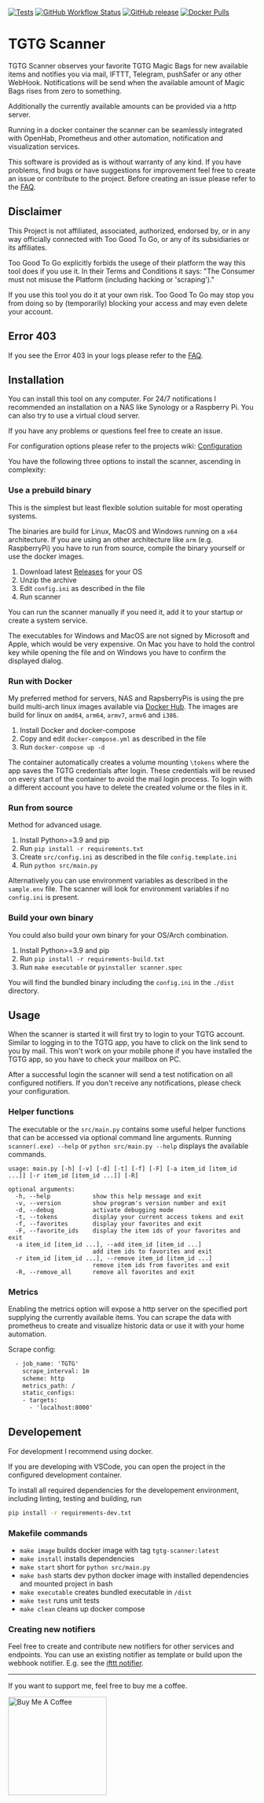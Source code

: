[![Tests](https://github.com/Der-Henning/tgtg/actions/workflows/tests.yml/badge.svg)](https://github.com/Der-Henning/tgtg/actions/workflows/tests.yml)
[![GitHub Workflow Status](https://img.shields.io/github/actions/workflow/status/der-henning/tgtg/release.yml)](https://github.com/Der-Henning/tgtg/actions/workflows/release.yml)
[![GitHub release](https://img.shields.io/github/release/Der-Henning/tgtg?include_prereleases=&sort=semver&color=blue)](https://github.com/Der-Henning/tgtg/releases/)
[![Docker Pulls](https://img.shields.io/docker/pulls/derhenning/tgtg)](https://hub.docker.com/r/derhenning/tgtg)

# TGTG Scanner

TGTG Scanner observes your favorite TGTG Magic Bags for new available items and notifies you via mail, IFTTT, Telegram, pushSafer or any other WebHook. Notifications will be send when the available amount of Magic Bags rises from zero to something.

Additionally the currently available amounts can be provided via a http server.

Running in a docker container the scanner can be seamlessly integrated with OpenHab, Prometheus and other automation, notification and visualization services.

This software is provided as is without warranty of any kind. If you have problems, find bugs or have suggestions for improvement feel free to create an issue or contribute to the project. Before creating an issue please refer to the [FAQ](https://github.com/Der-Henning/tgtg/wiki/FAQ).

## Disclaimer

This Project is not affiliated, associated, authorized, endorsed by, or in any way officially connected with Too Good To Go, or any of its subsidiaries or its affiliates.

Too Good To Go explicitly forbids the usege of their platform the way this tool does if you use it. In their Terms and Conditions it says: "The Consumer must not misuse the Platform (including hacking or 'scraping')."

If you use this tool you do it at your own risk. Too Good To Go may stop you from doing so by (temporarily) blocking your access and may even delete your account.

## Error 403

If you see the Error 403 in your logs please refer to the [FAQ](https://github.com/Der-Henning/tgtg/wiki/FAQ#1-i-am-getting-error-403-all-the-time).

## Installation

You can install this tool on any computer. For 24/7 notifications I recommended an installation on a NAS like Synology or a Raspberry Pi. You can also try to use a virtual cloud server.

If you have any problems or questions feel free to create an issue.

For configuration options please refer to the projects wiki: [Configuration](https://github.com/Der-Henning/tgtg/wiki/Configuration)

You have the following three options to install the scanner, ascending in complexity:

### Use a prebuild binary

This is the simplest but least flexible solution suitable for most operating systems.

The binaries are build for Linux, MacOS and Windows running on a `x64` architecture. If you are using an other architecture like `arm` (e.g. RaspberryPi) you have to run from source, compile the binary yourself or use the docker images.

1. Download latest [Releases](https://github.com/Der-Henning/tgtg/releases) for your OS
2. Unzip the archive
3. Edit `config.ini` as described in the file
4. Run scanner

You can run the scanner manually if you need it, add it to your startup or create a system service.

The executables for Windows and MacOS are not signed by Microsoft and Apple, which would be very expensive.
On Mac you have to hold the control key while opening the file and on Windows you have to confirm the displayed dialog.

### Run with Docker

My preferred method for servers, NAS and RapsberryPis is using the pre build multi-arch linux images available via [Docker Hub](https://hub.docker.com/r/derhenning/tgtg). The images are build for linux on `amd64`, `arm64`, `armv7`, `armv6` and `i386`.

1. Install Docker and docker-compose
2. Copy and edit `docker-compose.yml` as described in the file
3. Run `docker-compose up -d`

The container automatically creates a volume mounting `\tokens` where the app saves the TGTG credentials after login. These credentials will be reused on every start of the container to avoid the mail login process. To login with a different account you have to delete the created volume or the files in it.

### Run from source

Method for advanced usage.

1. Install Python>=3.9 and pip
2. Run `pip install -r requirements.txt`
3. Create `src/config.ini` as described in the file `config.template.ini`
4. Run `python src/main.py`

Alternatively you can use environment variables as described in the `sample.env` file. The scanner will look for environment variables if no `config.ini` is present.

### Build your own binary

You could also build your own binary for your OS/Arch combination.

1. Install Python>=3.9 and pip
2. Run `pip install -r requirements-build.txt`
3. Run `make executable` or `pyinstaller scanner.spec`

You will find the bundled binary including the `config.ini` in the `./dist` directory.

## Usage

When the scanner is started it will first try to login to your TGTG account. Similar to logging in to the TGTG app, you have to click on the link send to you by mail. This won't work on your mobile phone if you have installed the TGTG app, so you have to check your mailbox on PC.

After a successful login the scanner will send a test notification on all configured notifiers. If you don't receive any notifications, please check your configuration.

### Helper functions

The executable or the `src/main.py` contains some useful helper functions that can be accessed via optional command line arguments. Running `scanner(.exe) --help` or `python src/main.py --help` displays the available commands.

````
usage: main.py [-h] [-v] [-d] [-t] [-f] [-F] [-a item_id [item_id ...]] [-r item_id [item_id ...]] [-R]

optional arguments:
  -h, --help            show this help message and exit
  -v, --version         show program's version number and exit
  -d, --debug           activate debugging mode
  -t, --tokens          display your current access tokens and exit
  -f, --favorites       display your favorites and exit
  -F, --favorite_ids    display the item ids of your favorites and exit
  -a item_id [item_id ...], --add item_id [item_id ...]
                        add item ids to favorites and exit
  -r item_id [item_id ...], --remove item_id [item_id ...]
                        remove item ids from favorites and exit
  -R, --remove_all      remove all favorites and exit
````

### Metrics

Enabling the metrics option will expose a http server on the specified port supplying the currently available items. You can scrape the data with prometheus to create and visualize historic data or use it with your home automation.

Scrape config:

````xml
  - job_name: 'TGTG'
    scrape_interval: 1m
    scheme: http
    metrics_path: /
    static_configs:
    - targets:
      - 'localhost:8000'
````

## Developement

For development I recommend using docker.

If you are developing with VSCode, you can open the project in the configured development container.

To install all required dependencies for the developement environment, including linting, testing and building, run

````bash
pip install -r requirements-dev.txt
````

### Makefile commands

- `make image` builds docker image with tag `tgtg-scanner:latest`
- `make install` installs dependencies
- `make start` short for `python src/main.py`
- `make bash` starts dev python docker image with installed dependencies and mounted project in bash
- `make executable` creates bundled executable in `/dist`
- `make test` runs unit tests
- `make clean` cleans up docker compose

### Creating new notifiers

Feel free to create and contribute new notifiers for other services and endpoints. You can use an existing notifier as template or build upon the webhook notifier. E.g. see the [ifttt notifier](https://github.com/Der-Henning/tgtg/blob/main/src/notifiers/ifttt.py).

---
If you want to support me, feel free to buy me a coffee.

<a href="https://www.buymeacoffee.com/henning" target="_blank"><img src="https://cdn.buymeacoffee.com/buttons/v2/default-yellow.png" alt="Buy Me A Coffee" width="200"></a>
